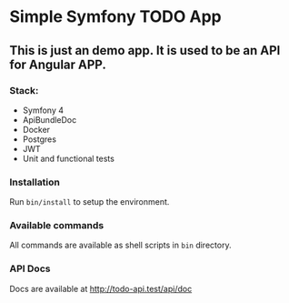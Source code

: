 Simple Symfony TODO App
======================
This is just an demo app. It is used to be an API for Angular APP.
------------------------------------------------------------------

### Stack:
* Symfony 4
* ApiBundleDoc
* Docker
* Postgres
* JWT
* Unit and functional tests


### Installation

Run `bin/install` to setup the environment.

### Available commands

All commands are available as shell scripts in `bin` directory.

### API Docs
Docs are available at http://todo-api.test/api/doc
